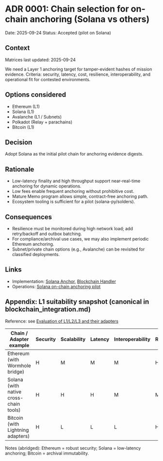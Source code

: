 # ADR 0001: Chain selection for on-chain anchoring (Solana vs others)

Date: 2025-09-24 Status: Accepted (pilot on Solana)

## Context

Matrices last updated: 2025-09-24

We need a Layer 1 anchoring target for tamper-evident hashes of mission
evidence. Criteria: security, latency, cost, resilience, interoperability, and
operational fit for contested environments.

## Options considered

- Ethereum (L1)
- Solana (L1)
- Avalanche (L1 / Subnets)
- Polkadot (Relay + parachains)
- Bitcoin (L1)

## Decision

Adopt Solana as the initial pilot chain for anchoring evidence digests.

## Rationale

- Low-latency finality and high throughput support near-real-time anchoring for
  dynamic operations.
- Low fees enable frequent anchoring without prohibitive cost.
- Mature Memo program allows simple, contract-free anchoring path.
- Ecosystem tooling is sufficient for a pilot (solana-py/solders).

## Consequences

- Resilience must be monitored during high network load; add retry/backoff and
  outbox batching.
- For compliance/archival use cases, we may also implement periodic Ethereum
  anchoring.
- Subnet/private chain options (e.g., Avalanche) can be revisited for classified
  deployments.

## Links

- Implementation: [Solana Anchor](../blockchain/03-implementation/phase-1-authentication/implementation-code.md),
  [Blockchain Handler](../blockchain/03-implementation/phase-4-system-integration/api-specifications.md)
- Operations:
  [Solana on-chain anchoring pilot](../blockchain_integration.md)

## Appendix: L1 suitability snapshot (canonical in blockchain_integration.md)

Reference: see
[Evaluation of L1/L2/L3 and their adapters](../blockchain_integration.md)

| Chain / Adapter example                | Security | Scalability | Latency | Interoperability | Resilience | Efficiency |
| -------------------------------------- | -------- | ----------- | ------- | ---------------- | ---------- | ---------- |
| Ethereum (with Wormhole bridge)        | H        | M           | M       | M                | H          | M          |
| Solana (with native cross-chain tools) | H        | H           | H       | M                | M          | H          |
| Bitcoin (with Lightning adapters)      | H        | L           | L       | L                | H          | L          |

Notes (abridged): Ethereum = robust security; Solana = low-latency anchoring;
Bitcoin = archival immutability.
